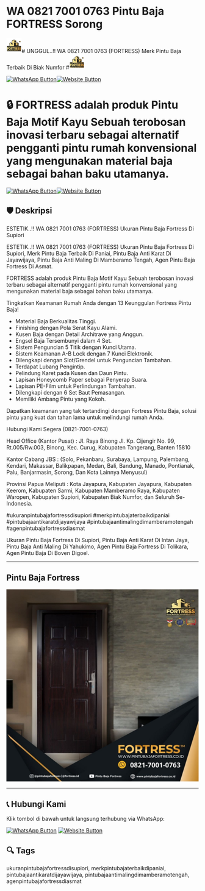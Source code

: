 # WA 0821 7001 0763 Pintu Baja FORTRESS Sorong
<img src="logo.png" width="40" height="40" ># UNGGUL..!! WA 0821 7001 0763 (FORTRESS) Merk Pintu Baja Terbaik Di Biak Numfor #<img src="logo.png" width="40" height="40" >

[![WhatsApp Button](https://img.shields.io/badge/Chat%20via%20WhatsApp-25D366?style=for-the-badge&logo=whatsapp&logoColor=white)](https://wa.me/6282170010763)[![Website Button](https://img.shields.io/badge/Kunjungi%20Website-007BFF?style=for-the-badge&logo=google-chrome&logoColor=white)](https://www.pintubajafortress.co.id/)


# 🔒 FORTRESS adalah produk Pintu Baja Motif Kayu Sebuah terobosan inovasi terbaru sebagai alternatif pengganti pintu rumah konvensional yang mengunakan material baja sebagai bahan baku utamanya.

[![WhatsApp Button](https://img.shields.io/badge/Chat%20via%20WhatsApp-25D366?style=for-the-badge&logo=whatsapp&logoColor=white)](https://wa.me/6282170010763)[![Website Button](https://img.shields.io/badge/Kunjungi%20Website-007BFF?style=for-the-badge&logo=google-chrome&logoColor=white)](https://www.pintubajafortress.co.id/)


## 🛡️ Deskripsi
ESTETIK..!! WA 0821 7001 0763 (FORTRESS) Ukuran Pintu Baja Fortress Di Supiori

ESTETIK..!! WA 0821 7001 0763 (FORTRESS) Ukuran Pintu Baja Fortress Di Supiori, Merk Pintu Baja Terbaik Di Paniai, Pintu Baja Anti Karat Di Jayawijaya, Pintu Baja Anti Maling Di Mamberamo Tengah, Agen Pintu Baja Fortress Di Asmat.

FORTRESS adalah produk Pintu Baja Motif Kayu Sebuah terobosan inovasi terbaru sebagai alternatif pengganti pintu rumah konvensional yang mengunakan material baja sebagai bahan baku utamanya.

Tingkatkan Keamanan Rumah Anda dengan 13 Keunggulan Fortress Pintu Baja! 
- Material Baja Berkualitas Tinggi.
- Finishing dengan Pola Serat Kayu Alami.
- Kusen Baja dengan Detail Architrave yang Anggun.
- Engsel Baja Tersembunyi dalam 4 Set.
- Sistem Penguncian 5 Titik dengan Kunci Utama.
- Sistem Keamanan A-B Lock dengan 7 Kunci Elektronik.
- Dilengkapi dengan Slot/Grendel untuk Penguncian Tambahan.
- Terdapat Lubang Pengintip.
- Pelindung Karet pada Kusen dan Daun Pintu.
- Lapisan Honeycomb Paper sebagai Penyerap Suara.
- Lapisan PE-Film untuk Perlindungan Tambahan.
- Dilengkapi dengan 6 Set Baut Pemasangan.
- Memiliki Ambang Pintu yang Kokoh.

Dapatkan keamanan yang tak tertandingi dengan Fortress Pintu Baja, solusi pintu yang kuat dan tahan lama untuk melindungi rumah Anda.

Hubungi Kami Segera (0821-7001-0763)

Head Office (Kantor Pusat) :
Jl. Raya Binong Jl. Kp. Cijengir No. 99, Rt.005/Rw.003, Binong, Kec. Curug, Kabupaten Tangerang, Banten 15810

Kantor Cabang JBS : (Solo, Pekanbaru, Surabaya, Lampung, Palembang, Kendari, Makassar, Balikpapan, Medan, Bali, Bandung, Manado, Pontianak, Palu, Banjarmasin, Sorong, Dan Kota Lainnya Menyusul)

Provinsi Papua Meliputi : Kota Jayapura, Kabupaten Jayapura, Kabupaten Keerom, Kabupaten Sarmi, Kabupaten Mamberamo Raya, Kabupaten Waropen, Kabupaten Supiori, Kabupaten Biak Numfor, dan Seluruh Se-Indonesia.

#ukuranpintubajafortressdisupiori #merkpintubajaterbaikdipaniai #pintubajaantikaratdijayawijaya #pintubajaantimalingdimamberamotengah #agenpintubajafortressdiasmat

Ukuran Pintu Baja Fortress Di Supiori, Pintu Baja Anti Karat Di Intan Jaya, Pintu Baja Anti Maling Di Yahukimo, Agen Pintu Baja Fortress Di Tolikara, Agen Pintu Baja Di Boven Digoel.

---

## Pintu Baja Fortress
![Pintu Baja Fortress](PB6.JPG)

---


## 📞 Hubungi Kami
Klik tombol di bawah untuk langsung terhubung via WhatsApp:

[![WhatsApp Button](https://img.shields.io/badge/Chat%20via%20WhatsApp-25D366?style=for-the-badge&logo=whatsapp&logoColor=white)](https://wa.me/6282170010763)
[![Website Button](https://img.shields.io/badge/Kunjungi%20Website-007BFF?style=for-the-badge&logo=google-chrome&logoColor=white)](https://www.pintubajafortress.co.id/)





## 🔍 Tags
ukuranpintubajafortressdisupiori, merkpintubajaterbaikdipaniai, pintubajaantikaratdijayawijaya, pintubajaantimalingdimamberamotengah, agenpintubajafortressdiasmat





















